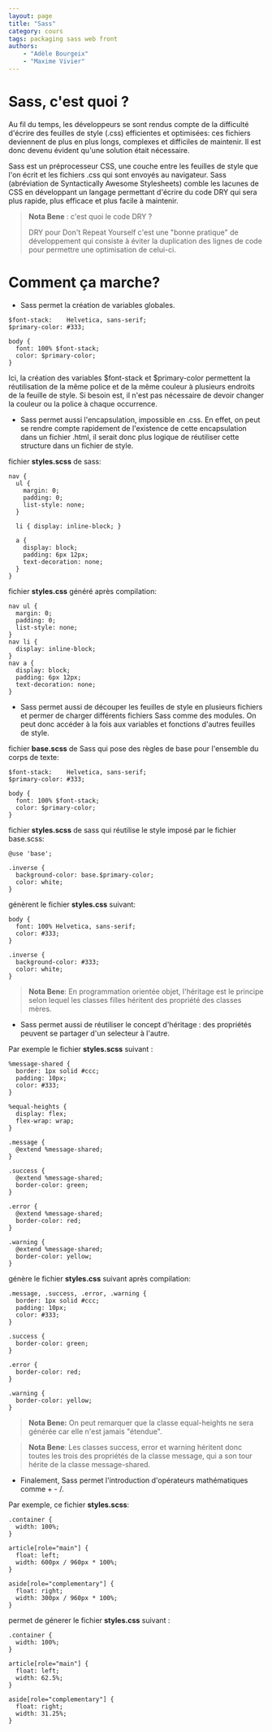 ```yaml
---
layout: page
title: "Sass"
category: cours
tags: packaging sass web front
authors:
	- "Adèle Bourgeix"
	- "Maxime Vivier"
---
```

# Sass, c'est quoi ?

Au fil du temps, les développeurs se sont rendus compte de la difficulté d'écrire des feuilles de style (.css) efficientes et optimisées: ces fichiers deviennent de plus en plus longs, complexes et difficiles de maintenir. Il est donc devenu évident qu'une solution était nécessaire. 

Sass est un préprocesseur CSS, une couche entre les feuilles de style que l'on écrit et les fichiers .css qui sont envoyés  au navigateur. Sass (abréviation de Syntactically Awesome Stylesheets) comble les lacunes de CSS en développant un langage permettant d'écrire du code DRY qui sera plus rapide, plus efficace et plus facile à maintenir.


> **Nota Bene** : c'est quoi le code DRY ? 
>
> DRY pour Don't Repeat Yourself c'est une "bonne pratique" de développement qui consiste à éviter la duplication des lignes de code pour permettre une optimisation de celui-ci. 


# Comment ça marche?

+ Sass permet la création de variables globales.
 
~~~ 
$font-stack:    Helvetica, sans-serif;
$primary-color: #333;

body {
  font: 100% $font-stack;
  color: $primary-color;
}
~~~

Ici, la création des variables $font-stack et $primary-color permettent la réutilisation de la même police et de la même couleur à plusieurs endroits de la feuille de style. Si besoin est, il n'est pas nécessaire de devoir changer la couleur ou la police à chaque occurrence. 

+ Sass permet aussi l'encapsulation, impossible en .css. En effet, on peut se rendre compte rapidement de l'existence de cette encapsulation dans un fichier .html, il serait donc plus logique de réutiliser cette structure dans un fichier de style. 

fichier **styles.scss** de sass: 

~~~
nav {
  ul {
    margin: 0;
    padding: 0;
    list-style: none;
  }

  li { display: inline-block; }

  a {
    display: block;
    padding: 6px 12px;
    text-decoration: none;
  }
}
~~~

fichier **styles.css** généré après compilation: 

~~~
nav ul {
  margin: 0;
  padding: 0;
  list-style: none;
}
nav li {
  display: inline-block;
}
nav a {
  display: block;
  padding: 6px 12px;
  text-decoration: none;
}
~~~

+ Sass permet aussi de découper les feuilles de style en plusieurs fichiers et permer de charger différents fichiers Sass comme des modules. On peut donc accéder à la fois aux variables et fonctions d'autres feuilles de style. 

fichier **base.scss** de Sass qui pose des règles de base pour l'ensemble du corps de texte:

~~~
$font-stack:    Helvetica, sans-serif;
$primary-color: #333;

body {
  font: 100% $font-stack;
  color: $primary-color;
}
~~~

fichier **styles.scss** de sass qui réutilise le style imposé par le fichier base.scss:

~~~
@use 'base';

.inverse {
  background-color: base.$primary-color;
  color: white;
}
~~~

génèrent le fichier **styles.css** suivant: 

~~~
body {
  font: 100% Helvetica, sans-serif;
  color: #333;
}

.inverse {
  background-color: #333;
  color: white;
}
~~~

> **Nota Bene**: En programmation orientée objet, l'héritage est le principe selon lequel les classes filles héritent des propriété des classes mères. 

+ Sass permet aussi de réutiliser le concept d'héritage : des propriétés peuvent se partager d'un selecteur à l'autre. 

Par exemple le fichier **styles.scss** suivant : 

~~~
%message-shared {
  border: 1px solid #ccc;
  padding: 10px;
  color: #333;
}

%equal-heights {
  display: flex;
  flex-wrap: wrap;
}

.message {
  @extend %message-shared;
}

.success {
  @extend %message-shared;
  border-color: green;
}

.error {
  @extend %message-shared;
  border-color: red;
}

.warning {
  @extend %message-shared;
  border-color: yellow;
}

~~~

génère le fichier **styles.css** suivant après compilation: 

~~~
.message, .success, .error, .warning {
  border: 1px solid #ccc;
  padding: 10px;
  color: #333;
}

.success {
  border-color: green;
}

.error {
  border-color: red;
}

.warning {
  border-color: yellow;
}
~~~

> **Nota Bene:** On peut remarquer que la classe equal-heights ne sera générée car elle n'est jamais "étendue". 

> **Nota Bene**: Les classes success, error et warning héritent donc toutes les trois des propriétés de la classe message, qui a son tour hérite de la classe message-shared.


+ Finalement, Sass permet l'introduction d'opérateurs mathématiques comme + - /.

Par exemple, ce fichier **styles.scss**: 

~~~
.container {
  width: 100%;
}

article[role="main"] {
  float: left;
  width: 600px / 960px * 100%;
}

aside[role="complementary"] {
  float: right;
  width: 300px / 960px * 100%;
}
~~~

permet de génerer le fichier **styles.css** suivant : 

~~~
.container {
  width: 100%;
}

article[role="main"] {
  float: left;
  width: 62.5%;
}

aside[role="complementary"] {
  float: right;
  width: 31.25%;
}
~~~
